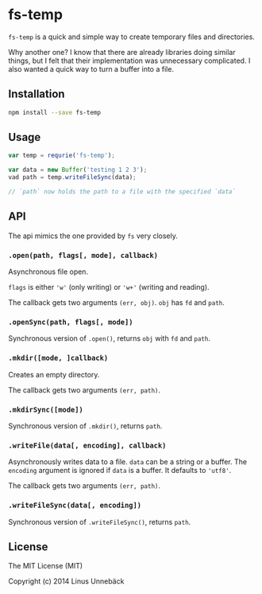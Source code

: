 
# fs-temp

`fs-temp` is a quick and simple way to create temporary files and directories.

Why another one? I know that there are already libraries doing similar things,
but I felt that their implementation was unnecessary complicated. I also wanted
a quick way to turn a buffer into a file.

## Installation

```sh
npm install --save fs-temp
```

## Usage

```js
var temp = requrie('fs-temp');

var data = new Buffer('testing 1 2 3');
vad path = temp.writeFileSync(data);

// `path` now holds the path to a file with the specified `data`
```

## API

The api mimics the one provided by `fs` very closely.

### `.open(path, flags[, mode], callback)`

Asynchronous file open.

`flags` is either `'w'` (only writing) or `'w+'` (writing and reading).

The callback gets two arguments `(err, obj)`. `obj` has `fd` and `path`.

### `.openSync(path, flags[, mode])`

Synchronous version of `.open()`, returns `obj` with `fd` and `path`.

### `.mkdir([mode, ]callback)`

Creates an empty directory.

The callback gets two arguments `(err, path)`.

### `.mkdirSync([mode])`

Synchronous version of `.mkdir()`, returns `path`.

### `.writeFile(data[, encoding], callback)`

Asynchronously writes data to a file. `data` can be a string or a buffer. The
`encoding` argument is ignored if `data` is a buffer. It defaults to `'utf8'`.

The callback gets two arguments `(err, path)`.

### `.writeFileSync(data[, encoding])`

Synchronous version of `.writeFileSync()`, returns `path`.

## License

The MIT License (MIT)

Copyright (c) 2014 Linus Unnebäck
